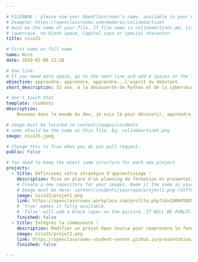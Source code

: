 ```yaml
---

# FILENAME : please use your OpenClassrooms's name, available in your url.
# Example: https://openclassrooms.com/membres/celinemartinet
# must be the name of your file. If file name is celinemartinet.md, title is celinemartinet.
# lowercase, no blank space, Capital case or special character.
title: nico25

# First name or full name
name: Nico
date: 2020-02-06 12:20

# One line.
# If you need more space, go to the next line and add 4 spaces on the left, as in 'description'.
objective: apprendre, apprendre, apprendre...l'esprit du debutant.
short_description: 32 ans, à la découverte de Python et de la cybersécurité.

# don't touch that
template: students
description:
    Nouveau dans le monde du dev, je suis là pour découvrir, apprendre, partager et me challenger. Advienne que pourra! 

# image must be located in content/images/students
# name should be the same as this file. Eg: celinemartinet.png
image: nico25.jpeg

# Change this to True when you do you pull request.
public: False

# You need to keep the exact same structure for each new project.
projects:
  - title: Définissez votre stratégie d'apprentissage !
    description: Mise en place d'un planning de formation et presentation à la communauté.
    # Create a new repository for your images. Name it the same as your nickname and profile picture.
    # Image must be here: content/students/yourrepo/project1.png (different path from the one instructed on OCR project page)
    image: nico25/projet1.png
    link: https://openclassrooms.workplace.com/profile.php?id=100045885124999
    # 'true' makes it fully available.
    # 'false' will add a black layer on the picture. IT WILL BE PUBLIC!
    finished: false
  - title: Intégrez la communauté !
    description: Modifier un projet Open Source pour comprendre le fonctionnement de Git, de Github et des pull requests. 
    image: nico25/projet2.png
    link: https://openclassrooms-student-center.github.io/presentation/students/ratus.html
    finished: false

---
```

